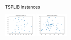 TSPLIB instances

<img src="plots/bayg29.tsp.png" width="100"> <img src="plots/berlin52.tsp.png" width="100">
